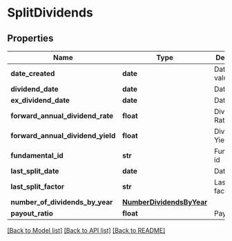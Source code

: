 # SplitDividends

## Properties
Name | Type | Description | Notes
------------ | ------------- | ------------- | -------------
**date_created** | **date** | Date of valuation | [optional] 
**dividend_date** | **date** | Date | [optional] 
**ex_dividend_date** | **date** | Date | [optional] 
**forward_annual_dividend_rate** | **float** | Dividend Rate | [optional] 
**forward_annual_dividend_yield** | **float** | Dividend Yield | [optional] 
**fundamental_id** | **str** | Fundamental id | [optional] 
**last_split_date** | **date** | Date | [optional] 
**last_split_factor** | **str** | Last Split factor | [optional] 
**number_of_dividends_by_year** | [**NumberDividendsByYear**](NumberDividendsByYear.md) |  | [optional] 
**payout_ratio** | **float** | Payout Ratio | [optional] 

[[Back to Model list]](../README.md#documentation-for-models) [[Back to API list]](../README.md#documentation-for-api-endpoints) [[Back to README]](../README.md)


